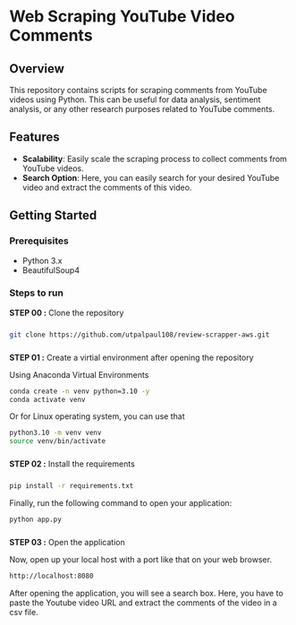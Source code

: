 

# Web Scraping YouTube Video Comments

## Overview

This repository contains scripts for scraping comments from YouTube videos using Python. This can be useful for data analysis, sentiment analysis, or any other research purposes related to YouTube comments.

## Features

- **Scalability**: Easily scale the scraping process to collect comments from YouTube videos.
- **Search Option**: Here, you can easily search for your desired YouTube video and extract the comments of this video.

## Getting Started

### Prerequisites

- Python 3.x
- BeautifulSoup4


### Steps to run

<div style="padding-bottom:10px"><b>STEP 00 :</b> Clone the repository</div>

```bash
git clone https://github.com/utpalpaul108/review-scrapper-aws.git
```
<div style="padding-top:10px"><b>STEP 01 :</b> Create a virtial environment after opening the repository</div>

Using Anaconda Virtual Environments

```bash
conda create -n venv python=3.10 -y
conda activate venv
```
Or for Linux operating system, you can use that

```bash
python3.10 -m venv venv
source venv/bin/activate
```

<div style="padding-top:10px; padding-bottom:10px"><b>STEP 02 :</b> Install the requirements</div>

```bash
pip install -r requirements.txt
```

Finally, run the following command to open your application:
```bash
python app.py
```

<div style="padding-top:10px"><b>STEP 03 :</b> Open the application</div>

Now, open up your local host with a port like that on your web browser.
```bash
http://localhost:8080
```

After opening the application, you will see a search box. Here, you have to paste the Youtube video URL and extract the comments of the video in a csv file.

